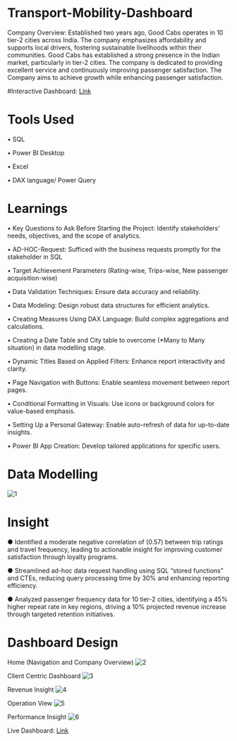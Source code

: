 # Transport-Mobility-Dashboard
Company Overview: Established two years ago, Good Cabs operates in 10 tier-2 cities across India. The company emphasizes affordability and supports local drivers, fostering sustainable livelihoods within their communities. Good Cabs has established a strong presence in the Indian market, particularly in tier-2 cities. The company is dedicated to providing excellent service and continuously improving passenger satisfaction. The Company aims to achieve growth while enhancing passenger satisfaction.

#Interactive Dashboard: [Link](https://app.powerbi.com/view?r=eyJrIjoiMzk0ZjlmMmYtNTFkYS00NGE5LWI5ZmEtZWYzM2M1YTlkMzYyIiwidCI6ImM2ZTU0OWIzLTVmNDUtNDAzMi1hYWU5LWQ0MjQ0ZGM1YjJjNCJ9&pageName=b248a976610d71617e87)

# Tools Used
• SQL

• Power BI Desktop

• Excel

• DAX language/ Power Query

# Learnings
• Key Questions to Ask Before Starting the Project: Identify stakeholders' needs, objectives, and the scope of analytics.

• AD-HOC-Request: Sufficed with the business requests promptly for the stakeholder in SQL

• Target Achievement Parameters (Rating-wise, Trips-wise, New passenger acquisition-wise)

• Data Validation Techniques: Ensure data accuracy and reliability.

• Data Modeling: Design robust data structures for efficient analytics.

• Creating Measures Using DAX Language: Build complex aggregations and calculations.

• Creating a Date Table and City table to overcome (*Many to Many situation) in data modelling stage.

• Dynamic Titles Based on Applied Filters: Enhance report interactivity and clarity.

• Page Navigation with Buttons: Enable seamless movement between report pages.

• Conditional Formatting in Visuals: Use icons or background colors for value-based emphasis.

• Setting Up a Personal Gateway: Enable auto-refresh of data for up-to-date insights.

• Power BI App Creation: Develop tailored applications for specific users.

# Data Modelling
![1](https://github.com/user-attachments/assets/8da327e7-655c-4e76-ba45-01ad335d1325)

# Insight
●	Identified a moderate negative correlation of (0.57) between trip ratings and travel frequency, leading to actionable insight for improving customer satisfaction through loyalty programs.

●	Streamlined ad-hoc data request handling using SQL “stored functions” and CTEs, reducing query processing time by 30% and enhancing reporting efficiency.

●	Analyzed passenger frequency data for 10 tier-2 cities, identifying a 45% higher repeat rate in key regions, driving a 10% projected revenue increase through targeted retention initiatives.



# Dashboard Design
Home (Navigation and Company Overview)
![2](https://github.com/user-attachments/assets/58ccf42a-38a3-49d7-8edd-359afd358861)


Client Centric Dashboard
![3](https://github.com/user-attachments/assets/e52c2cee-d719-4cb3-b286-0b594ef7f542)


Revenue Insight
![4](https://github.com/user-attachments/assets/74322f8e-4e82-4673-92ad-ed3449083d02)


Operation View
![5](https://github.com/user-attachments/assets/59a3ae49-a78e-4cab-a7ed-4702d26cfc73)


Performance Insight
![6](https://github.com/user-attachments/assets/625f2a94-e850-41f7-a0dd-f57d77f039a2)


Live Dashboard: [Link](https://app.powerbi.com/view?r=eyJrIjoiMzk0ZjlmMmYtNTFkYS00NGE5LWI5ZmEtZWYzM2M1YTlkMzYyIiwidCI6ImM2ZTU0OWIzLTVmNDUtNDAzMi1hYWU5LWQ0MjQ0ZGM1YjJjNCJ9&pageName=b248a976610d71617e87)
